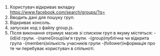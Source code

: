 1. Користувач відкриває вкладку https://www.facebook.com/search/groups/?q=
2. Вводить дані для пошуку груп.
3. Відкриває консоль.
4. запускає код з файлу group.js.
5. Після виконання отримує  масив зі списком груп в якуму містяться:
  -(id)id групи.
  -(nameGroup)ім'я групи.
  -(group)публічна чи відкрита група
  -(members)кількість учасників групи
  -(follower)інформація про те чи перебуває користувач в спільноті.

